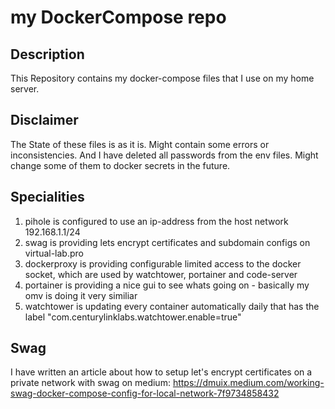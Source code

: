 # my DockerCompose repo
## Description

This Repository contains my docker-compose files that I use on my home server.

## Disclaimer
The State of these files is as it is. Might contain some errors or inconsistencies. And I have deleted all passwords from the env files. Might change some of them to docker secrets in the future.

## Specialities

1. pihole is configured to use an ip-address from the host network 192.168.1.1/24
2. swag is providing lets encrypt certificates and subdomain configs on virtual-lab.pro
3. dockerproxy is providing configurable limited access to the docker socket, which are used by watchtower, portainer and code-server
4. portainer is providing a nice gui to see whats going on - basically my omv is doing it very similiar
5. watchtower is updating every container automatically daily that has the label "com.centurylinklabs.watchtower.enable=true"

## Swag
I have written an article about how to setup let's encrypt certificates on a private network with swag on medium:
https://dmuix.medium.com/working-swag-docker-compose-config-for-local-network-7f9734858432